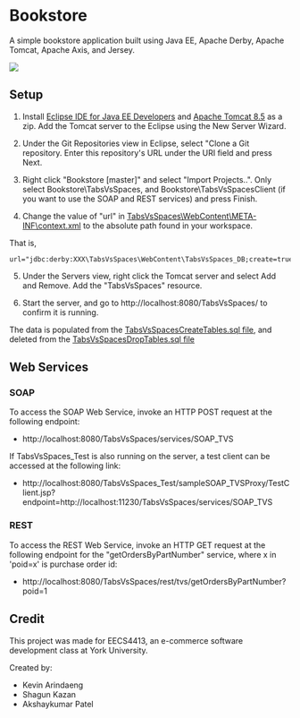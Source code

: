 # Bookstore

A simple bookstore application built using Java EE, Apache Derby, Apache Tomcat, Apache Axis, and Jersey.

<img src="http://i.imgur.com/bDW1yLS.jpg">

## Setup

1. Install [Eclipse IDE for Java EE Developers](https://www.eclipse.org/downloads/packages/) and [Apache Tomcat 8.5](https://tomcat.apache.org/download-80.cgi) as a zip. Add the Tomcat server to the Eclipse using the New Server Wizard.

2. Under the Git Repositories view in Eclipse, select "Clone a Git repository. Enter this repository's URL under the URI field and press Next.

3. Right click "Bookstore [master]" and select "Import Projects..". Only select Bookstore\TabsVsSpaces, and Bookstore\TabsVsSpacesClient (if you want to use the SOAP and REST services) and press Finish.

4. Change the value of "url" in [TabsVsSpaces\WebContent\META-INF\context.xml](/TabsVsSpaces/WebContent/META-INF/context.xml) to the absolute path found in your workspace.

That is, 

```
url="jdbc:derby:XXX\TabsVsSpaces\WebContent\TabsVsSpaces_DB;create=true"/>

```

5. Under the Servers view, right click the Tomcat server and select Add and Remove. Add the "TabsVsSpaces" resource.

6. Start the server, and go to http://localhost:8080/TabsVsSpaces/ to confirm it is running.

The data is populated from the [TabsVsSpacesCreateTables.sql file](/TabsVsSpacesCreateTables.sql), and deleted from the [TabsVsSpacesDropTables.sql file](/TabsVsSpacesDropTables.sql)

## Web Services

### SOAP

To access the SOAP Web Service, invoke an HTTP POST request at the following endpoint:
- http://localhost:8080/TabsVsSpaces/services/SOAP_TVS

If TabsVsSpaces_Test is also running on the server, a test client can be accessed at the following link:
- http://localhost:8080/TabsVsSpaces_Test/sampleSOAP_TVSProxy/TestClient.jsp?endpoint=http://localhost:11230/TabsVsSpaces/services/SOAP_TVS

### REST

To access the REST Web Service, invoke an HTTP GET request at the following endpoint for the "getOrdersByPartNumber" service, where x in 'poid=x' is purchase order id:
- http://localhost:8080/TabsVsSpaces/rest/tvs/getOrdersByPartNumber?poid=1

## Credit

This project was made for EECS4413, an e-commerce software development class at York University.

Created by:
- Kevin Arindaeng
- Shagun Kazan
- Akshaykumar Patel
